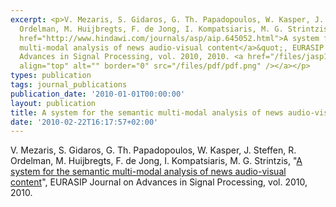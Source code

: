 ```yaml
---
excerpt: <p>V. Mezaris, S. Gidaros, G. Th. Papadopoulos, W. Kasper, J. Steffen, R.
  Ordelman, M. Huijbregts, F. de Jong, I. Kompatsiaris, M. G. Strintzis, &quot;<a
  href="http://www.hindawi.com/journals/asp/aip.645052.html">A system for the semantic
  multi-modal analysis of news audio-visual content</a>&quot;, EURASIP Journal on
  Advances in Signal Processing, vol. 2010, 2010. <a href="/files/jasp10.pdf"><img
  align="top" alt="" border="0" src="/files/pdf/pdf.png" /></a></p>
types: publication
tags: journal_publications
publication_date: '2010-01-01T00:00:00'
layout: publication
title: A system for the semantic multi-modal analysis of news audio-visual content
date: '2010-02-22T16:17:57+02:00'
---
```

<p>V. Mezaris, S. Gidaros, G. Th. Papadopoulos, W. Kasper, J. Steffen, R. Ordelman, M. Huijbregts, F. de Jong, I. Kompatsiaris, M. G. Strintzis, &quot;<a href="http://www.hindawi.com/journals/asp/aip.645052.html">A system for the semantic multi-modal analysis of news audio-visual content</a>&quot;, EURASIP Journal on Advances in Signal Processing, vol. 2010, 2010. <a href="/files/jasp10.pdf"><img align="top" alt="" border="0" src="/files/pdf/pdf.png" /></a></p>
